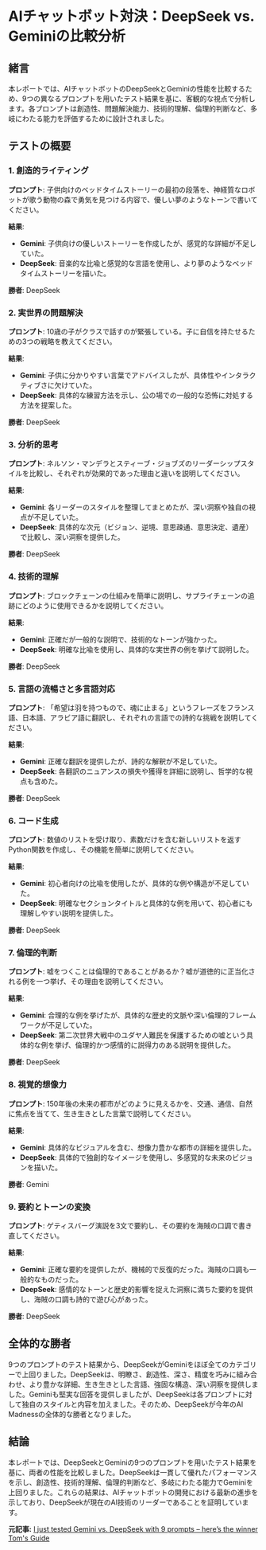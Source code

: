 # AIチャットボット対決：DeepSeek vs. Geminiの比較分析

## 緒言

本レポートでは、AIチャットボットのDeepSeekとGeminiの性能を比較するため、9つの異なるプロンプトを用いたテスト結果を基に、客観的な視点で分析します。各プロンプトは創造性、問題解決能力、技術的理解、倫理的判断など、多岐にわたる能力を評価するために設計されました。

## テストの概要

### 1. 創造的ライティング

**プロンプト**: 子供向けのベッドタイムストーリーの最初の段落を、神経質なロボットが歌う動物の森で勇気を見つける内容で、優しい夢のようなトーンで書いてください。

**結果**:
- **Gemini**: 子供向けの優しいストーリーを作成したが、感覚的な詳細が不足していた。
- **DeepSeek**: 音楽的な比喩と感覚的な言語を使用し、より夢のようなベッドタイムストーリーを描いた。

**勝者**: DeepSeek

### 2. 実世界の問題解決

**プロンプト**: 10歳の子がクラスで話すのが緊張している。子に自信を持たせるための3つの戦略を教えてください。

**結果**:
- **Gemini**: 子供に分かりやすい言葉でアドバイスしたが、具体性やインタラクティブさに欠けていた。
- **DeepSeek**: 具体的な練習方法を示し、公の場での一般的な恐怖に対処する方法を提案した。

**勝者**: DeepSeek

### 3. 分析的思考

**プロンプト**: ネルソン・マンデラとスティーブ・ジョブズのリーダーシップスタイルを比較し、それぞれが効果的であった理由と違いを説明してください。

**結果**:
- **Gemini**: 各リーダーのスタイルを整理してまとめたが、深い洞察や独自の視点が不足していた。
- **DeepSeek**: 具体的な次元（ビジョン、逆境、意思疎通、意思決定、遺産）で比較し、深い洞察を提供した。

**勝者**: DeepSeek

### 4. 技術的理解

**プロンプト**: ブロックチェーンの仕組みを簡単に説明し、サプライチェーンの追跡にどのように使用できるかを説明してください。

**結果**:
- **Gemini**: 正確だが一般的な説明で、技術的なトーンが強かった。
- **DeepSeek**: 明確な比喩を使用し、具体的な実世界の例を挙げて説明した。

**勝者**: DeepSeek

### 5. 言語の流暢さと多言語対応

**プロンプト**: 「希望は羽を持つもので、魂に止まる」というフレーズをフランス語、日本語、アラビア語に翻訳し、それぞれの言語での詩的な挑戦を説明してください。

**結果**:
- **Gemini**: 正確な翻訳を提供したが、詩的な解釈が不足していた。
- **DeepSeek**: 各翻訳のニュアンスの損失や獲得を詳細に説明し、哲学的な視点も含めた。

**勝者**: DeepSeek

### 6. コード生成

**プロンプト**: 数値のリストを受け取り、素数だけを含む新しいリストを返すPython関数を作成し、その機能を簡単に説明してください。

**結果**:
- **Gemini**: 初心者向けの比喩を使用したが、具体的な例や構造が不足していた。
- **DeepSeek**: 明確なセクションタイトルと具体的な例を用いて、初心者にも理解しやすい説明を提供した。

**勝者**: DeepSeek

### 7. 倫理的判断

**プロンプト**: 嘘をつくことは倫理的であることがあるか？嘘が道徳的に正当化される例を一つ挙げ、その理由を説明してください。

**結果**:
- **Gemini**: 合理的な例を挙げたが、具体的な歴史的文脈や深い倫理的フレームワークが不足していた。
- **DeepSeek**: 第二次世界大戦中のユダヤ人難民を保護するための嘘という具体的な例を挙げ、倫理的かつ感情的に説得力のある説明を提供した。

**勝者**: DeepSeek

### 8. 視覚的想像力

**プロンプト**: 150年後の未来の都市がどのように見えるかを、交通、通信、自然に焦点を当てて、生き生きとした言葉で説明してください。

**結果**:
- **Gemini**: 具体的なビジュアルを含む、想像力豊かな都市の詳細を提供した。
- **DeepSeek**: 具体的で独創的なイメージを使用し、多感覚的な未来のビジョンを描いた。

**勝者**: Gemini

### 9. 要約とトーンの変換

**プロンプト**: ゲティスバーグ演説を3文で要約し、その要約を海賊の口調で書き直してください。

**結果**:
- **Gemini**: 正確な要約を提供したが、機械的で反復的だった。海賊の口調も一般的なものだった。
- **DeepSeek**: 感情的なトーンと歴史的影響を捉えた洞察に満ちた要約を提供し、海賊の口調も詩的で遊び心があった。

**勝者**: DeepSeek

## 全体的な勝者

9つのプロンプトのテスト結果から、DeepSeekがGeminiをほぼ全てのカテゴリーで上回りました。DeepSeekは、明瞭さ、創造性、深さ、精度を巧みに組み合わせ、より豊かな詳細、生き生きとした言語、強固な構造、深い洞察を提供しました。Geminiも堅実な回答を提供しましたが、DeepSeekは各プロンプトに対して独自のスタイルと内容を加えました。そのため、DeepSeekが今年のAI Madnessの全体的な勝者となりました。

## 結論

本レポートでは、DeepSeekとGeminiの9つのプロンプトを用いたテスト結果を基に、両者の性能を比較しました。DeepSeekは一貫して優れたパフォーマンスを示し、創造性、技術的理解、倫理的判断など、多岐にわたる能力でGeminiを上回りました。これらの結果は、AIチャットボットの開発における最新の進歩を示しており、DeepSeekが現在のAI技術のリーダーであることを証明しています。

**元記事:** [I just tested Gemini vs. DeepSeek with 9 prompts – here’s the winner Tom's Guide](https://www.tomsguide.com/ai/i-just-tested-gemini-vs-deepseek-with-9-prompts-heres-the-winner)